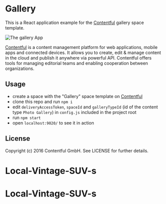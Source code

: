 # Gallery

This is a React application example for the [Contentful][1] gallery space template.

![The gallery App](./screenshot.png)


[Contentful][1] is a content management platform for web applications, mobile apps and connected devices. It allows you to create, edit & manage content in the cloud and publish it anywhere via powerful API. Contentful offers tools for managing editorial teams and enabling cooperation between organizations.

## Usage

- create a space with the "Gallery" space template on [Contentful][1]
- clone this repo and run `npm i`
- edit `deliveryAccessToken`, `spaceId` and `galleryTypeId` (id of the content type `Photo Gallery`) in `config.js` included in the project root
- run `npm start`
- open `localhost:9020/` to see it in action

## License

Copyright (c) 2016 Contentful GmbH. See LICENSE for further details.

[1]: https://www.contentful.com
# Local-Vintage-SUV-s
# Local-Vintage-SUV-s
